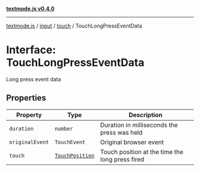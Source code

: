 [**textmode.js v0.4.0**](../../../../../../README.md)

***

[textmode.js](../../../../../../README.md) / [input](../../../README.md) / [touch](../README.md) / TouchLongPressEventData

# Interface: TouchLongPressEventData

Long press event data

## Properties

| Property | Type | Description |
| ------ | ------ | ------ |
| <a id="duration"></a> `duration` | `number` | Duration in milliseconds the press was held |
| <a id="originalevent"></a> `originalEvent` | `TouchEvent` | Original browser event |
| <a id="touch"></a> `touch` | [`TouchPosition`](TouchPosition.md) | Touch position at the time the long press fired |
